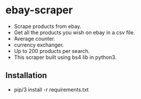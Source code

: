 # ebay-scraper

- Scrape products from ebay.
- Get all the products you wish on ebay in a csv file.
- Average counter.
- currency exchanger.
- Up to 200 products per search.
- This scraper built using bs4 lib in python3.


## Installation

- pip/3 install -r requirements.txt
